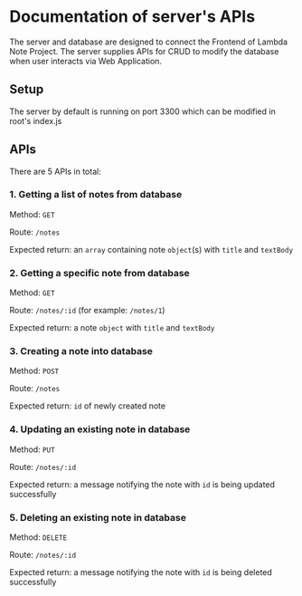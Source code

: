 # Documentation of server's APIs

The server and database are designed to connect the Frontend of Lambda Note Project. The server supplies APIs for CRUD to modify the database when user interacts via Web Application.

## Setup

The server by default is running on port 3300 which can be modified in root's index.js

## APIs

There are 5 APIs in total:

### 1. Getting a list of notes from database
Method: `GET`

Route: `/notes`

Expected return: an `array` containing note `object`(s) with `title` and `textBody`

### 2. Getting a specific note from database
Method: `GET`

Route: `/notes/:id` (for example: `/notes/1`)

Expected return: a note `object` with `title` and `textBody`

### 3. Creating a note into database
Method: `POST`

Route: `/notes`

Expected return: `id` of newly created note

### 4. Updating an existing note in database
Method: `PUT`

Route: `/notes/:id`

Expected return: a message notifying the note with `id` is being updated successfully

### 5. Deleting an existing note in database
Method: `DELETE`

Route: `/notes/:id`

Expected return: a message notifying the note with `id` is being deleted successfully